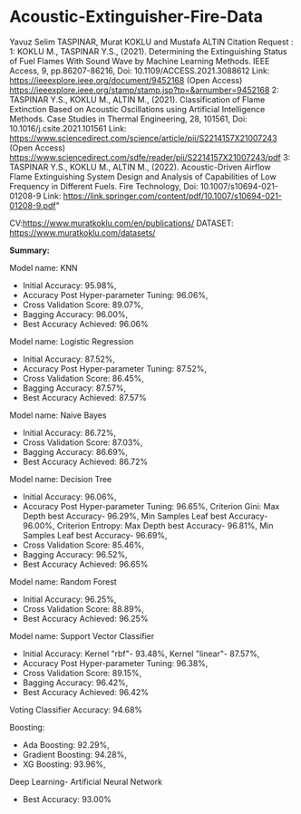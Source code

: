 # Acoustic-Extinguisher-Fire-Data

Yavuz Selim TASPINAR, Murat KOKLU and Mustafa ALTIN
Citation Request :
1: KOKLU M., TASPINAR Y.S., (2021). Determining the Extinguishing Status of Fuel Flames With Sound Wave by Machine Learning Methods. IEEE Access, 9, pp.86207-86216, Doi: 10.1109/ACCESS.2021.3088612
Link: https://ieeexplore.ieee.org/document/9452168 (Open Access)
https://ieeexplore.ieee.org/stamp/stamp.jsp?tp=&arnumber=9452168
2: TASPINAR Y.S., KOKLU M., ALTIN M., (2021). Classification of Flame Extinction Based on Acoustic Oscillations using Artificial Intelligence Methods. Case Studies in Thermal Engineering, 28, 101561, Doi: 10.1016/j.csite.2021.101561
Link: https://www.sciencedirect.com/science/article/pii/S2214157X21007243 (Open Access) https://www.sciencedirect.com/sdfe/reader/pii/S2214157X21007243/pdf
3: TASPINAR Y.S., KOKLU M., ALTIN M., (2022). Acoustic-Driven Airflow Flame Extinguishing System Design and Analysis of Capabilities of Low Frequency in Different Fuels. Fire Technology, Doi: 10.1007/s10694-021-01208-9
Link: https://link.springer.com/content/pdf/10.1007/s10694-021-01208-9.pdf"

CV:https://www.muratkoklu.com/en/publications/
DATASET: https://www.muratkoklu.com/datasets/

**Summary:**

Model name: KNN

- Initial Accuracy: 95.98%,
- Accuracy Post Hyper-parameter Tuning: 96.06%,
- Cross Validation Score: 89.07%,
- Bagging Accuracy: 96.00%,
- Best Accuracy Achieved: 96.06%


Model name: Logistic Regression

- Initial Accuracy: 87.52%,
- Accuracy Post Hyper-parameter Tuning: 87.52%,
- Cross Validation Score: 86.45%,
- Bagging Accuracy: 87.57%,
- Best Accuracy Achieved: 87.57%


Model name: Naive Bayes

- Initial Accuracy: 86.72%,
- Cross Validation Score: 87.03%,
- Bagging Accuracy: 86.69%,    
- Best Accuracy Achieved: 86.72%


Model name: Decision Tree

- Initial Accuracy: 96.06%,
- Accuracy Post Hyper-parameter Tuning: 96.65%,
    Criterion Gini:
        Max Depth best Accuracy- 96.29%,
        Min Samples Leaf best Accuracy- 96.00%,
    Criterion Entropy:
        Max Depth best Accuracy- 96.81%,
        Min Samples Leaf best Accuracy- 96.69%,
- Cross Validation Score: 85.46%,
- Bagging Accuracy: 96.52%,
- Best Accuracy Achieved: 96.65%


Model name: Random Forest

- Initial Accuracy: 96.25%,
- Cross Validation Score: 88.89%,
- Best Accuracy Achieved: 96.25%


Model name: Support Vector Classifier

- Initial Accuracy: 
    Kernel "rbf"- 93.48%,
    Kernel "linear"- 87.57%,
- Accuracy Post Hyper-parameter Tuning: 96.38%,
- Cross Validation Score: 89.15%,
- Bagging Accuracy: 96.42%,
- Best Accuracy Achieved: 96.42%


Voting Classifier Accuracy: 94.68%

Boosting:

- Ada Boosting: 92.29%,
- Gradient Boosting: 94.28%,
- XG Boosting: 93.96%,


Deep Learning- Artificial Neural Network

- Best Accuracy: 93.00%
